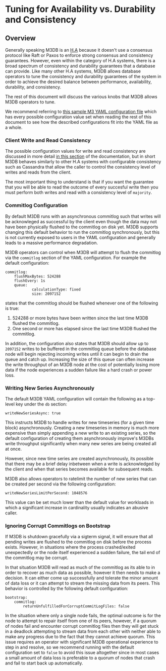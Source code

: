 # Tuning for Availability vs. Durability and Consistency

## Overview

Generally speaking M3DB is an [H.A](https://en.wikipedia.org/wiki/High_availability) because it doesn't use a consensus protocol like Raft or Paxos to enforce strong consensus and consistency guarantees. However, even within the category of H.A systems, there is a broad spectrum of consistency and durability guarantees that a database can provide. Like many other H.A systems, M3DB allows database operators to tune the consistency and durability guarantees of the system in order to achieve the desired balance between performance, availability, durability, and consistency.

The rest of this document will discuss the various knobs that M3DB allows M3DB operators to tune.

We recommend referring to [this sample M3 YAML configuration file](https://github.com/m3db/m3/blob/master/src/dbnode/config/m3dbnode-all-config.yml) which has every possible configuration value set when reading the rest of this document to see how the described configurations fit into the YAML file as a whole.

### Client Write and Read Consistency

The possible configuration values for write and read consistency are discussed  in more detail [in this section](../m3db/architecture/consistencylevels.md) of the documentation, but in short M3DB behaves similarly to other H.A systems with configurable consistency such as Cassandra that allow the caller to control the consistency level of writes and reads from the client.

The most important thing to understand is that if you want the guarantee that you will be able to read the outcome of every succesful write then you must perform both writes and read with a consistency level of `majority`.

### Commitlog Configuration

By default M3DB runs with an asynchronous commitlog such that writes will be acknowleged as successful by the client even though the data may not have been physically flushed to the commitlog on disk yet. M3DB supports changing this default behavior to run the commitlog synchronously, but this is not currently exposed to users in the YAML configuration and generally leads to a massive performance degradation.

M3DB operators can control when M3DB will attempt to flush the commitlog via the `commitlog` section of the YAML configuration. For example the default configuration:

```
commitlog:
	flushMaxBytes: 524288
	flushEvery: 1s
	queue:
			calculationType: fixed
			size: 2097152
```

states that the commitlog should be flushed whenever one of the following is true:

1. 524288 or more bytes have been written since the last time M3DB flushed the commitlog.
2. One second or more has elapsed since the last time M3DB flushed the commitlog.

In addition, the configuration also states that M3DB should allow up to `2097152` writes to be buffered in the commitlog queue before the database node will begin rejecting incoming writes until it can begin to drain the queue and catch up. Increasing the size of this queue can often increase the write throughput of an M3DB node at the cost of potentially losing more data if the node experiences a sudden failure like a hard crash or power loss.

### Writing New Series Asynchronously

The default M3DB YAML configuration will contain the following as a top-level key under the `db` section:

```
writeNewSeriesAsync: true
```

This instructs M3DB to handle writes for new timeseries (for a given time block) asynchronously. Creating a new timeseries in memory is much more expensive than simply appending a new write to an existing series, so the default configuration of creating them asynchronously improve's M3DBs write throughput significantly when many new series are being created all at once.

However, since new time series are created asynchronously, its possible that there may be a brief delay inbetween when a write is acknowledged by the client and when that series becomes available for subsequent reads.

M3DB also allows operators to ratelimit the number of new series that can be created per second via the following configuration:

```
writeNewSeriesLimitPerSecond: 1048576
```

This value can be set much lower than the default value for workloads in which a significant increase in cardinality usually indicates an abusive caller.

### Ignoring Corrupt Commitlogs on Bootstrap

If M3DB is shutdown gracefully via a sigterm signal, it will ensure that all pending writes are flushed to the commitlog on disk before the process exists. However, in situations where the process crashed/exited unexpectedly or the node itself experienced a sudden failure, the tail end of the commitlog may be corrupt.

In that situation M3DB will read as much of the commitlog as its able to in order to recover as much data as possible, however it then needs to make a decision. It can either come up successfully and tolerate the minor amount of data loss or it can attempt to stream the missing data from its peers. This behavior is controlled by the following default configuration:

```
bootstrap:
	commitlog:
		returnUnfulfilledForCorruptCommitLogFiles: false
```

In the situation where only a single node fails, the optimal outcome is for the node to attempt to repair itself from one of its peers, however, if a quorum of nodes fail and encounter corrupt commitlog files then they will get stuck in a deadlock attempting to stream data from each other with neither able to make any progress due to the fact that they cannot achieve quorum. This issue requires an operator with significant M3DB operational experience to step in and resolve, so we recommend running with the default configuration set to `false` to avoid this issue altogether since in most cases a small amount of data loss is preferable to a quorum of nodes that crash and fail to start back up automatically.
